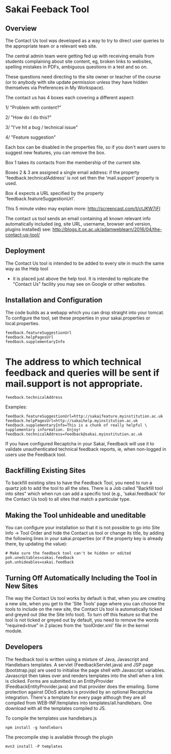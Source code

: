 Sakai Feeback Tool
==================

Overview
--------

The Contact Us tool was developed as a way to try to direct user queries to the appropriate team or a relevant web site.

The central admin team were getting fed up with receiving emails from students complaining about site content,
eg, broken links to websites, spelling mistakes in PDFs, ambiguous questions in a test and so on.

These questions need directing to the site owner or teacher of the course
(or to anybody with site update permission unless they have hidden themselves via Preferences in My Workspace).

The contact us has 4 boxes each covering a different aspect:

1/ "Problem with content?"

2/ "How do I do this?"

3/ "I've hit a bug / technical issue"

4/ "Feature suggestion"

Each box can be disabled in the properties file, so if you don't want users to suggest new features, you can remove the box.

Box 1 takes its contacts from the membership of the current site.

Boxes 2 & 3 are assigned a single email address: if the property 'feedback.technicalAddress' is not set then the 'mail.support' property is used.

Box 4 expects a URL specified by the property 'feedback.featureSuggestionUrl'.

This 5 minute video may explain more: http://screencast.com/t/ctJKW7iFI

The contact us tool sends an email containing all known relevant info automatically included
(eg, site URL, username, browser and version, plugins installed) see: http://blogs.it.ox.ac.uk/adamweblearn/2016/04/the-contact-us-tool/

Deployment
----------------

The Contact Us tool is intended to be added to every site in much the same way as the Help tool
- it is placed just above the help tool. It is intended to replicate the "Contact Us" facility you may see on Google or other websites.


Installation and Configuration
------------------------------

The code builds as a webapp which you can drop straight into your tomcat. To
configure the tool, set these properties in your sakai.properties or
local.properties.

    feedback.featureSuggestionUrl
    feedback.helpPagesUrl
    feedback.supplementaryInfo

# The address to which technical feedback and queries will be sent if mail.support is not appropriate.

    feedback.technicalAddress
	
Examples:

    feedback.featureSuggestionUrl=http://sakaifeature.myinstitution.ac.uk
    feedback.helpPagesUrl=http://sakaihelp.myinstitution.ac.uk
    feedback.supplementaryInfo=This is a chunk of really helpful \
    supplementary information. Enjoy!
    feedback.technicalAddress=feedback@sakai.myinstitution.ac.uk

If you have configured Recaptcha in your Sakai, Feedback will use it to
validate unauthenticated technical feedback reports, ie, when non-logged in users use the Feedback tool.


Backfilling Existing Sites
---------------------------

To backfill existing sites to have the Feedback Tool, you need to run a quartz
job to add the tool to all the sites. There is a Job called "Backfill tool into sites"
which when run can add a specific tool (e.g., 'sakai.feedback' for the Contact Us tool)
to all sites that match a particular type.


Making the Tool unhideable and uneditable
-----------------------------------------

You can configure your installation so that it is not possible to go into Site Info -> Tool Order
and hide the Contact us tool or change its title, by adding the following lines
in your sakai.properties (or if the property key is already there, by updating the value):

    # Make sure the feedback tool can't be hidden or edited
    poh.uneditables=sakai.feedback
    poh.unhideables=sakai.feedback


Turning Off Automatically Including the Tool in New Sites
---------------------------------------------------------

The way the Contact Us tool works by default is that, when you are creating a new
 site, when you get to the 'Site Tools' page where you can choose the tools
 to include on the new site, the Contact Us tool is automatically ticked and greyed out
  (like the Site Info tool).  To turn off this feature so that the tool is not ticked
  or greyed out by default, you need to remove the words "required=true"
  in 2 places from the 'toolOrder.xml' file in the kernel module.


Developers
----------

The feedback tool is written using a mixture of Java, Javascript and Handlebars
templates. A servlet (FeedbackServlet.java) and JSP page (bootstrap.jsp) are
used to initialise the page shell with Javascript variables. Javascript then
takes over and renders templates into the shell when a link is clicked. Forms
are submitted to an EntityProvider (FeedbackEntityProvider.java) and that
provider does the emailing. Some protection against DDoS attacks is provided by
an optional Recaptcha integration. There's a template for every page although
they are all compiled from WEB-INF/templates into templates/all.handlebars. One
download with all the templates compiled to JS.

To compile the templates use handlebars.js

    npm install -g handlebars

The precompile step is available through the plugin

    mvn3 install -P templates

